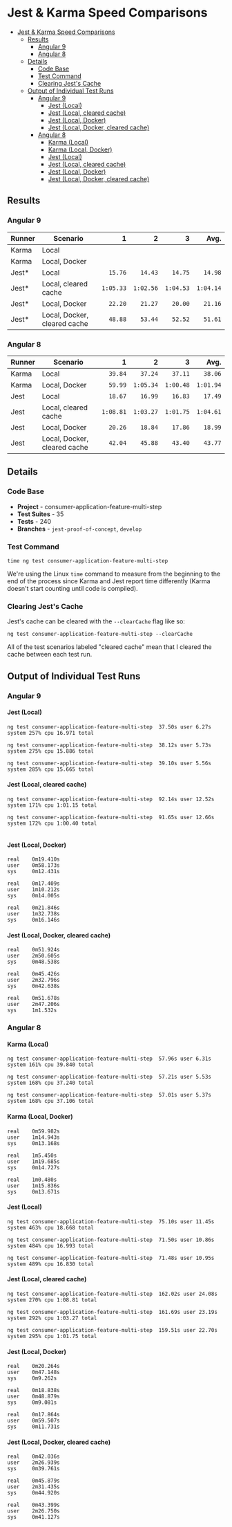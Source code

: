 # Jest & Karma Speed Comparisons

- [Jest & Karma Speed Comparisons](#jest--karma-speed-comparisons)
  - [Results](#results)
    - [Angular 9](#angular-9)
    - [Angular 8](#angular-8)
  - [Details](#details)
    - [Code Base](#code-base)
    - [Test Command](#test-command)
    - [Clearing Jest's Cache](#clearing-jests-cache)
  - [Output of Individual Test Runs](#output-of-individual-test-runs)
    - [Angular 9](#angular-9-1)
      - [Jest (Local)](#jest-local)
      - [Jest (Local, cleared cache)](#jest-local-cleared-cache)
      - [Jest (Local, Docker)](#jest-local-docker)
      - [Jest (Local, Docker, cleared cache)](#jest-local-docker-cleared-cache)
    - [Angular 8](#angular-8-1)
      - [Karma (Local)](#karma-local)
      - [Karma (Local, Docker)](#karma-local-docker)
      - [Jest (Local)](#jest-local-1)
      - [Jest (Local, cleared cache)](#jest-local-cleared-cache-1)
      - [Jest (Local, Docker)](#jest-local-docker-1)
      - [Jest (Local, Docker, cleared cache)](#jest-local-docker-cleared-cache-1)

## Results

### Angular 9

| Runner | Scenario                     |         1 |         2 |         3 |      Avg. |
| ------ | ---------------------------- | --------: | --------: | --------: | --------: |
| Karma  | Local                        |           |           |           |           |
| Karma  | Local, Docker                |           |           |           |           |
| Jest\* | Local                        |   `15.76` |   `14.43` |   `14.75` |   `14.98` |
| Jest\* | Local, cleared cache         | `1:05.33` | `1:02.56` | `1:04.53` | `1:04.14` |
| Jest\* | Local, Docker                |   `22.20` |   `21.27` |   `20.00` |   `21.16` |
| Jest\* | Local, Docker, cleared cache |   `48.88` |   `53.44` |   `52.52` |   `51.61` |

### Angular 8

| Runner | Scenario                     |         1 |         2 |         3 |      Avg. |
| ------ | ---------------------------- | --------: | --------: | --------: | --------: |
| Karma  | Local                        |   `39.84` |   `37.24` |   `37.11` |   `38.06` |
| Karma  | Local, Docker                |   `59.99` | `1:05.34` | `1:00.48` | `1:01.94` |
| Jest   | Local                        |   `18.67` |   `16.99` |   `16.83` |   `17.49` |
| Jest   | Local, cleared cache         | `1:08.81` | `1:03.27` | `1:01.75` | `1:04.61` |
| Jest   | Local, Docker                |   `20.26` |   `18.84` |   `17.86` |   `18.99` |
| Jest   | Local, Docker, cleared cache |   `42.04` |   `45.88` |   `43.40` |   `43.77` |

## Details

### Code Base

- **Project** - consumer-application-feature-multi-step
- **Test Suites** - 35
- **Tests** - 240
- **Branches** - `jest-proof-of-concept`, `develop`

### Test Command

```shell
time ng test consumer-application-feature-multi-step
```

We're using the Linux `time` command to measure from the beginning to the end of the process since Karma and Jest report time differently (Karma doesn't start counting until code is compiled).

### Clearing Jest's Cache

Jest's cache can be cleared with the `--clearCache` flag like so:

```shell
ng test consumer-application-feature-multi-step --clearCache
```

All of the test scenarios labeled "cleared cache" mean that I cleared the cache between each test run.

## Output of Individual Test Runs

### Angular 9

#### Jest (Local)

```shell
ng test consumer-application-feature-multi-step  37.50s user 6.27s system 257% cpu 16.971 total

ng test consumer-application-feature-multi-step  38.12s user 5.73s system 275% cpu 15.886 total

ng test consumer-application-feature-multi-step  39.10s user 5.56s system 285% cpu 15.665 total
```

#### Jest (Local, cleared cache)

```shell
ng test consumer-application-feature-multi-step  92.14s user 12.52s system 171% cpu 1:01.15 total

ng test consumer-application-feature-multi-step  91.65s user 12.66s system 172% cpu 1:00.40 total


```

#### Jest (Local, Docker)

```shell
real    0m19.410s
user    0m58.173s
sys     0m12.431s

real    0m17.409s
user    1m10.212s
sys     0m14.005s

real    0m21.846s
user    1m32.738s
sys     0m16.146s
```

#### Jest (Local, Docker, cleared cache)

```shell
real    0m51.924s
user    2m50.605s
sys     0m48.538s

real    0m45.426s
user    2m32.796s
sys     0m42.638s

real    0m51.678s
user    2m47.206s
sys     1m1.532s
```

### Angular 8

#### Karma (Local)

```shell
ng test consumer-application-feature-multi-step  57.96s user 6.31s system 161% cpu 39.840 total

ng test consumer-application-feature-multi-step  57.21s user 5.53s system 168% cpu 37.240 total

ng test consumer-application-feature-multi-step  57.01s user 5.37s system 168% cpu 37.106 total
```

#### Karma (Local, Docker)

```shell
real    0m59.982s
user    1m14.943s
sys     0m13.168s

real    1m5.450s
user    1m19.685s
sys     0m14.727s

real    1m0.480s
user    1m15.836s
sys     0m13.671s
```

#### Jest (Local)

```shell
ng test consumer-application-feature-multi-step  75.10s user 11.45s system 463% cpu 18.668 total

ng test consumer-application-feature-multi-step  71.50s user 10.86s system 484% cpu 16.993 total

ng test consumer-application-feature-multi-step  71.48s user 10.95s system 489% cpu 16.830 total
```

#### Jest (Local, cleared cache)

```shell
ng test consumer-application-feature-multi-step  162.02s user 24.08s system 270% cpu 1:08.81 total

ng test consumer-application-feature-multi-step  161.69s user 23.19s system 292% cpu 1:03.27 total

ng test consumer-application-feature-multi-step  159.51s user 22.70s system 295% cpu 1:01.75 total
```

#### Jest (Local, Docker)

```
real    0m20.264s
user    0m47.148s
sys     0m9.262s

real    0m18.838s
user    0m48.879s
sys     0m9.081s

real    0m17.864s
user    0m59.507s
sys     0m11.731s
```

#### Jest (Local, Docker, cleared cache)

```
real    0m42.036s
user    2m26.939s
sys     0m39.761s

real    0m45.879s
user    2m31.435s
sys     0m44.920s

real    0m43.399s
user    2m26.750s
sys     0m41.127s
```
